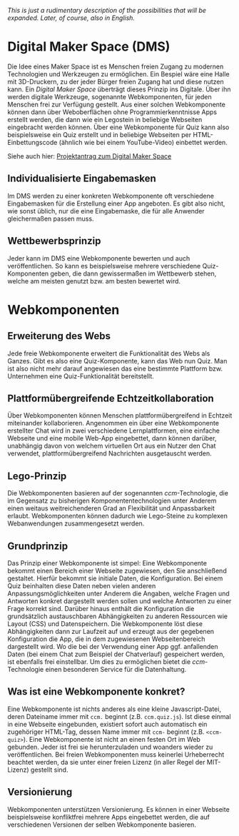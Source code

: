 _This is just a rudimentary description of the possibilities that will be expanded. Later, of course, also in English._

# Digital Maker Space (DMS)
Die Idee eines Maker Space ist es Menschen freien Zugang zu modernen Technologien und Werkzeugen zu ermöglichen. Ein Bespiel wäre eine Halle mit 3D-Druckern, zu der jeder Bürger freien Zugang hat und diese nutzen kann. Ein _Digital Maker Space_ überträgt dieses Prinzip ins Digitale. Über ihn werden digitale Werkzeuge, sogenannte Webkomponenten, für jeden Menschen frei zur Verfügung gestellt. Aus einer solchen Webkomponente können dann über Weboberflächen ohne Programmierkenntnisse Apps erstellt werden, die dann wie ein Legostein in beliebige Webseiten eingebracht werden können. Über eine Webkomponente für Quiz kann also beispielsweise ein Quiz erstellt und in beliebige Webseiten per HTML-Einbettungscode (ähnlich wie bei einem YouTube-Video) einbettet werden.

Siehe auch hier:
[Projektantrag zum Digital Maker Space](https://www.stifterverband.org/file/5203/download?token=lay3iM9c)

## Individualisierte Eingabemasken
Im DMS werden zu einer konkreten Webkomponente oft verschiedene Eingabemasken für die Erstellung einer App angeboten. Es gibt also nicht, wie sonst üblich, nur die eine Eingabemaske, die für alle Anwender gleichermaßen passen muss.

## Wettbewerbsprinzip
Jeder kann im DMS eine Webkomponente bewerten und auch veröffentlichen. So kann es beispielsweise mehrere verschiedene Quiz-Komponenten geben, die dann gewissermaßen im Wettbewerb stehen, welche am meisten genutzt bzw. am besten bewertet wird. 

# Webkomponenten

## Erweiterung des Webs
Jede freie Webkomponente erweitert die Funktionalität des Webs als Ganzes. Gibt es also eine Quiz-Komponente, kann das Web nun Quiz. Man ist also nicht mehr darauf angewiesen das eine bestimmte Plattform bzw. Unternehmen eine Quiz-Funktionalität bereitstellt.

## Plattformübergreifende Echtzeitkollaboration
Über Webkomponenten können Menschen plattformübergreifend in Echtzeit miteinander kollaborieren. Angenommen ein über eine Webkomponente erstellter Chat wird in zwei verschiedene Lernplattformen, eine einfache Webseite und eine mobile Web-App eingebettet, dann können darüber, unabhängig davon von welchem virtuellen Ort aus ein Nutzer den Chat verwendet, plattformübergreifend Nachrichten ausgetauscht werden.

## Lego-Prinzip
Die Webkomponenten basieren auf der sogenannten _ccm_-Technologie, die im Gegensatz zu bisherigen Komponententechnologien unter Anderem einen weitaus weitreichenderen Grad an Flexibilität und Anpassbarkeit erlaubt. Webkomponenten können dadurch wie Lego-Steine zu komplexen Webanwendungen zusammengesetzt werden.

## Grundprinzip
Das Prinzip einer Webkomponente ist simpel: Eine Webkomponente bekommt einen Bereich einer Webseite zugewiesen, den Sie anschließend gestaltet. Hierfür bekommt sie initiale Daten, die Konfiguration. Bei einem Quiz beinhalten diese Daten neben vielen anderen Anpassungsmöglichkeiten unter Anderem die Angaben, welche Fragen und Antworten konkret dargestellt werden sollen und welche Antworten zu einer Frage korrekt sind. Darüber hinaus enthält die Konfiguration die grundsätzlich austauschbaren Abhängigkeiten zu anderen Ressourcen wie Layout (CSS) und Datenspeichern. Die Webkomponente löst diese Abhängigkeiten dann zur Laufzeit auf und erzeugt aus der gegebenen Konfiguration die App, die in dem zugewiesenen Webseitenbereich dargestellt wird. Wo die bei der Verwendung einer App ggf. anfallenden Daten (bei einem Chat zum Beispiel der Chatverlauf) gespeichert werden, ist ebenfalls frei einstellbar. Um dies zu ermöglichen bietet die _ccm_-Technologie einen besonderen Service für die Datenhaltung.

## Was ist eine Webkomponente konkret?
Eine Webkomponente ist nichts anderes als eine kleine Javascript-Datei, deren Dateiname immer mit `ccm.` beginnt (z.B. `ccm.quiz.js`). Ist diese einmal in eine Webseite eingebunden, existiert sofort auch automatisch ein zugehöriger HTML-Tag, dessen Name immer mit `ccm-` beginnt (z.B. `<ccm-quiz>`). Eine Webkomponente ist nicht an einen festen Ort im Web gebunden. Jeder ist frei sie herunterzuladen und woanders wieder zu veröffentlichen. Bei freien Webkomponenten muss keinerlei Urheberrecht beachtet werden, da sie unter einer freien Lizenz (in aller Regel der MIT-Lizenz) gestellt sind.

## Versionierung
Webkomponenten unterstützen Versionierung. Es können in einer Webseite beispielsweise konfliktfrei mehrere Apps eingebettet werden, die auf verschiedenen Versionen der selben Webkomponente basieren.
